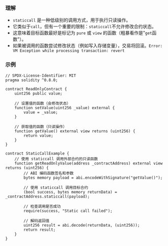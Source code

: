 ### 理解
- ```staticcall``` 是一种低级别的调用方式，用于执行只读操作。
- 它类似于```call```，但有一个重要的限制：```staticcall```不允许修改合约状态。
- 这意味着目标函数最好是标记为 ```pure``` 或 ```view``` 的函数（粗暴看作是"```get```函数"）。
- 如果被调用的函数尝试修改状态（例如写入存储变量），交易将回滚。```Error: VM Exception while processing transaction: revert```

### 示例
```
// SPDX-License-Identifier: MIT
pragma solidity ^0.8.0;

contract ReadOnlyContract {
    uint256 public value;

    // 设置值的函数（会修改状态）
    function setValue(uint256 _value) external {
        value = _value;
    }

    // 获取值的函数（只读操作）
    function getValue() external view returns (uint256) {
        return value;
    }
}

contract StaticCallExample {
    // 使用 staticcall 调用外部合约的只读函数
    function getReadOnlyValue(address _contractAddress) external view returns (uint256) {
        // ABI 编码函数签名和参数
        bytes memory payload = abi.encodeWithSignature("getValue()");

        // 使用 staticcall 调用目标合约
        (bool success, bytes memory returnData) = _contractAddress.staticcall(payload);

        // 检查调用是否成功
        require(success, "Static call failed");

        // 解码返回值
        uint256 result = abi.decode(returnData, (uint256));
        return result;
    }
}
```
